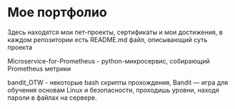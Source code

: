 # Мое портфолио
Здесь находятся мои пет-проекты, сертификаты и мои достижения, в каждом репозитории есть README.md файл, описывающий суть проекта


Microservice-for-Prometheus - python-микросервис, собирающий Prometheus метрики

bandit_OTW - некоторые bash скрипты прохождения, Bandit — игра для обучения основам Linux и безопасности, проходишь уровни, находя пароли в файлах на сервере.
